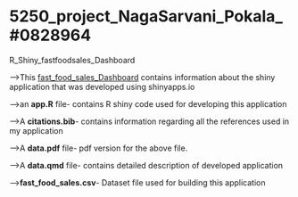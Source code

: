 # 5250_project_NagaSarvani_Pokala_#0828964
R_Shiny_fastfoodsales_Dashboard 

-->This [fast_food_sales_Dashboard](https://nagasarvani-pokala.shinyapps.io/Final_project/) contains information about the shiny application that was developed using shinyapps.io

-->an **app.R** file- contains R shiny code used for developing this application

-->A **citations.bib**- contains information regarding all the references used in my application

-->A **data.pdf** file- pdf version for the above file.

-->A **data.qmd** file- contains detailed description of developed application

-->**fast_food_sales.csv**- Dataset file used for building this application


